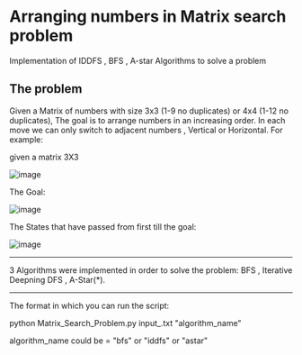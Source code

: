 # Arranging numbers in Matrix search problem
Implementation of IDDFS , BFS , A-star Algorithms to solve a problem

## The problem
Given a Matrix of numbers with size 3x3 (1-9 no duplicates) or 4x4 (1-12 no duplicates), The goal is to arrange numbers in an increasing order.
In each move we can only switch to adjacent numbers , Vertical or Horizontal.
For example:

given a matrix 3X3 

![image](https://user-images.githubusercontent.com/52383427/176709626-d667aa98-80bc-4645-b03f-95964bc76b26.png)

The Goal:

![image](https://user-images.githubusercontent.com/52383427/176710329-f794f198-3780-4c2f-9b67-b1121f777e48.png)

The States that have passed from first till the goal:

![image](https://user-images.githubusercontent.com/52383427/176710439-af0b5522-77cf-401e-82a7-6073fa3145cb.png)


---------------------------------------------------------------------------------------

3 Algorithms were implemented in order to solve the problem:
BFS , Iterative Deepning DFS , A-Star(*).

---------------------------------------------------------------------------------------
The format in which you can run the script:

python Matrix_Search_Problem.py  input_.txt  "algorithm_name" 

algorithm_name could be = "bfs" or "iddfs" or "astar"
